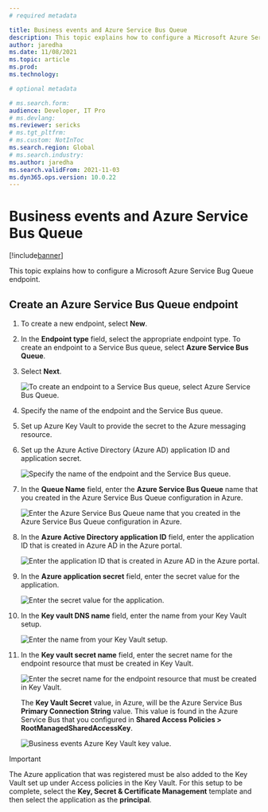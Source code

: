 ```yaml
---
# required metadata

title: Business events and Azure Service Bus Queue
description: This topic explains how to configure a Microsoft Azure Service Bug Queue endpoint.
author: jaredha
ms.date: 11/08/2021
ms.topic: article
ms.prod:
ms.technology: 

# optional metadata

# ms.search.form:
audience: Developer, IT Pro
# ms.devlang: 
ms.reviewer: sericks
# ms.tgt_pltfrm: 
# ms.custom: NotInToc
ms.search.region: Global
# ms.search.industry:
ms.author: jaredha
ms.search.validFrom: 2021-11-03
ms.dyn365.ops.version: 10.0.22
---
```


# Business events and Azure Service Bus Queue
[!include[banner](../../includes/banner.md)]

This topic explains how to configure a Microsoft Azure Service Bug Queue endpoint.

## Create an Azure Service Bus Queue endpoint

1. To create a new endpoint, select **New**. 
2. In the **Endpoint type** field, select the appropriate endpoint type. To create an endpoint to a Service Bus queue, select **Azure Service Bus Queue**. 
3. Select **Next**.

    ![To create an endpoint to a Service Bus queue, select **Azure Service Bus Queue**.](../../media/businesseventsnewendpoint1.png)

4. Specify the name of the endpoint and the Service Bus queue.  
5. Set up Azure Key Vault to provide the secret to the Azure messaging resource. 
6. Set up the Azure Active Directory (Azure AD) application ID and application secret.

    ![Specify the name of the endpoint and the Service Bus queue.](../../media/businesseventsnewendpoint2.png)

7. In the **Queue Name** field, enter the **Azure Service Bus Queue** name that you created in the Azure Service Bus Queue configuration in Azure.  

    ![Enter the **Azure Service Bus Queue** name that you created in the Azure Service Bus Queue configuration in Azure.](../../media/BusinessEventsSBQueueName.PNG)

8. In the **Azure Active Directory application ID** field, enter the application ID that is created in Azure AD in the Azure portal.

    ![Enter the application ID that is created in Azure AD in the Azure portal.](../../media/businesseventsaad1.png)

9. In the **Azure application secret** field, enter the secret value for the application.

    ![Enter the secret value for the application.](../../media/businesseventsaad2.png)

10. In the **Key vault DNS name** field, enter the name from your Key Vault setup.

    ![Enter the name from your Key Vault setup.](../../media/businesseventskeyvault1.png)

11. In the **Key vault secret name** field, enter the secret name for the endpoint resource that must be created in Key Vault.

    ![Enter the secret name for the endpoint resource that must be created in Key Vault.](../../media/businesseventskeyvault2.png)

    The **Key Vault Secret** value, in Azure, will be the Azure Service Bus **Primary Connection String** value. This value is found in the Azure Service Bus that you configured in **Shared Access Policies > RootManagedSharedAccessKey**.

    ![Business events Azure Key Vault key value.](../../media/BusinessEventsKVSValue.PNG)

> [!IMPORTANT]
> The Azure application that was registered must be also added to the Key Vault set up under Access policies in the Key Vault. For this setup to be complete, select the **Key, Secret & Certificate Management** template and then select the application as the **principal**.
